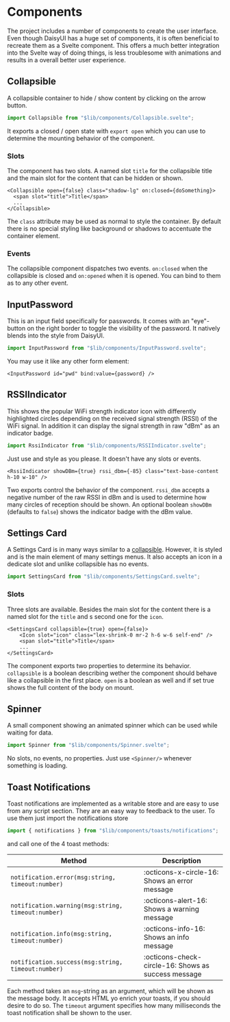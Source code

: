 # Components

The project includes a number of components to create the user interface. Even though DaisyUI has a huge set of components, it is often beneficial to recreate them as a Svelte component. This offers a much better integration into the Svelte way of doing things, is less troublesome with animations and results in a overall better user experience.

## Collapsible

A collapsible container to hide / show content by clicking on the arrow button.

```ts
import Collapsible from "$lib/components/Collapsible.svelte";
```

It exports a closed / open state with `export open` which you can use to determine the mounting behavior of the component.

### Slots

The component has two slots. A named slot `title` for the collapsible title and the main slot for the content that can be hidden or shown.

```
<Collapsible open={false} class="shadow-lg" on:closed={doSomething}>
  <span slot="title">Title</span>
  ...
</Collapsible>
```

The `class` attribute may be used as normal to style the container. By default there is no special styling like background or shadows to accentuate the container element.

### Events

The collapsible component dispatches two events. `on:closed` when the collapsible is closed and `on:opened` when it is opened. You can bind to them as to any other event.

## InputPassword

This is an input field specifically for passwords. It comes with an "eye"-button on the right border to toggle the visibility of the password. It natively blends into the style from DaisyUI.

```ts
import InputPassword from "$lib/components/InputPassword.svelte";
```

You may use it like any other form element:

```
<InputPassword id="pwd" bind:value={password} />
```

## RSSIIndicator

This shows the popular WiFi strength indicator icon with differently highlighted circles depending on the received signal strength (RSSI) of the WiFi signal. In addition it can display the signal strength in raw "dBm" as an indicator badge.

```ts
import RssiIndicator from "$lib/components/RSSIIndicator.svelte";
```

Just use and style as you please. It doesn't have any slots or events.

```
<RssiIndicator showDBm={true} rssi_dbm={-85} class="text-base-content h-10 w-10" />
```

Two exports control the behavior of the component. `rssi_dbm` accepts a negative number of the raw RSSI in dBm and is used to determine how many circles of reception should be shown. An optional boolean `showDBm` (defaults to `false`) shows the indicator badge with the dBm value.

## Settings Card

A Settings Card is in many ways similar to a [collapsible](#collapsible). However, it is styled and is the main element of many settings menus. It also accepts an icon in a dedicate slot and unlike collapsible has no events.

```ts
import SettingsCard from "$lib/components/SettingsCard.svelte";
```

### Slots

Three slots are available. Besides the main slot for the content there is a named slot for the `title` and s second one for the `icon`.

```
<SettingsCard collapsible={true} open={false}>
	<Icon slot="icon" class="lex-shrink-0 mr-2 h-6 w-6 self-end" />
	<span slot="title">Title</span>
    ...
</SettingsCard>
```

The component exports two properties to determine its behavior. `collapsible` is a boolean describing wether the component should behave like a collapsible in the first place. `open` is a boolean as well and if set true shows the full content of the body on mount.

## Spinner

A small component showing an animated spinner which can be used while waiting for data.

```ts
import Spinner from "$lib/components/Spinner.svelte";
```

No slots, no events, no properties. Just use `<Spinner/>` whenever something is loading.

## Toast Notifications

Toast notifications are implemented as a writable store and are easy to use from any script section. They are an easy way to feedback to the user. To use them just import the notifications store

```ts
import { notifications } from "$lib/components/toasts/notifications";
```

and call one of the 4 toast methods:

| Method                                             | Description                                         |
| -------------------------------------------------- | --------------------------------------------------- |
| `notification.error(msg:string, timeout:number)`   | :octicons-x-circle-16: Shows an error message       |
| `notification.warning(msg:string, timeout:number)` | :octicons-alert-16: Shows a warning message         |
| `notification.info(msg:string, timeout:number)`    | :octicons-info-16: Shows an info message            |
| `notification.success(msg:string, timeout:number)` | :octicons-check-circle-16: Shows as success message |

Each method takes an `msg`-string as an argument, which will be shown as the message body. It accepts HTML yo enrich your toasts, if you should desire to do so. The `timeout` argument specifies how many milliseconds the toast notification shall be shown to the user.
